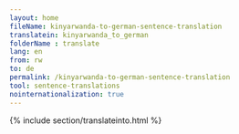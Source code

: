 ```yaml
---
layout: home
fileName: kinyarwanda-to-german-sentence-translation
translatein: kinyarwanda_to_german
folderName : translate
lang: en
from: rw
to: de
permalink: /kinyarwanda-to-german-sentence-translation
tool: sentence-translations
nointernationalization: true
---
```

{% include section/translateinto.html %}
